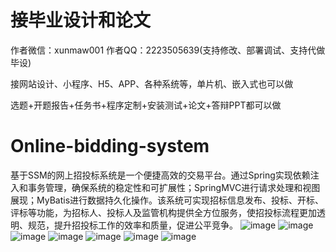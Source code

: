# 接毕业设计和论文
作者微信：xunmaw001  作者QQ：2223505639(支持修改、部署调试、支持代做毕设)

接网站设计、小程序、H5、APP、各种系统等，单片机、嵌入式也可以做

选题+开题报告+任务书+程序定制+安装测试+论文+答辩PPT都可以做
# Online-bidding-system
基于SSM的网上招投标系统是一个便捷高效的交易平台。通过Spring实现依赖注入和事务管理，确保系统的稳定性和可扩展性；SpringMVC进行请求处理和视图展现；MyBatis进行数据持久化操作。该系统可实现招标信息发布、投标、开标、评标等功能，为招标人、投标人及监管机构提供全方位服务，使招投标流程更加透明、规范，提升招投标工作的效率和质量，促进公平竞争。
![image](https://github.com/user-attachments/assets/db2b1a31-c1f9-4a4e-9b38-9229fb39d1c2)
![image](https://github.com/user-attachments/assets/b0413fa9-5192-499b-a6c5-3956bdcaefe8)
![image](https://github.com/user-attachments/assets/4ae29777-82dc-4ebc-96b9-32f14e295914)
![image](https://github.com/user-attachments/assets/4403a004-ffc1-44a8-b299-b8022c00ae2e)
![image](https://github.com/user-attachments/assets/5cb038db-3bed-4638-b96c-9df8adc39872)
![image](https://github.com/user-attachments/assets/7efe5be5-ebba-48cf-8735-666503321962)
![image](https://github.com/user-attachments/assets/51e5b95d-8181-48fa-8d77-94178f1e4b2d)
